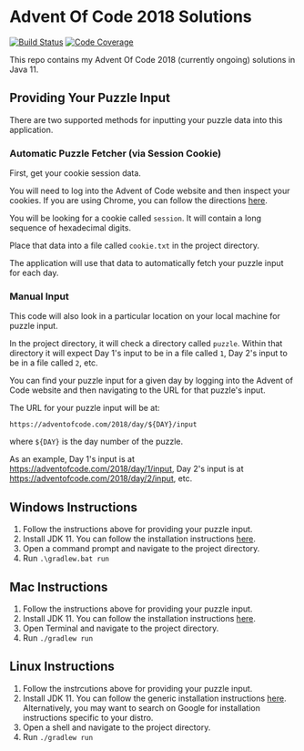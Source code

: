 # Advent Of Code 2018 Solutions

[![Build Status](https://travis-ci.org/akaritakai/AdventOfCode2018.svg)](https://travis-ci.org/akaritakai/AdventOfCode2018)
[![Code Coverage](https://img.shields.io/codecov/c/github/akaritakai/AdventOfCode2018.svg)](https://codecov.io/gh/akaritakai/AdventOfCode2018)


This repo contains my Advent Of Code 2018 (currently ongoing) solutions in Java 11.

## Providing Your Puzzle Input

There are two supported methods for inputting your puzzle data into this application.

### Automatic Puzzle Fetcher (via Session Cookie)

First, get your cookie session data.

You will need to log into the Advent of Code website and then inspect your cookies.
If you are using Chrome, you can follow the directions [here](https://developers.google.com/web/tools/chrome-devtools/manage-data/cookies).

You will be looking for a cookie called `session`. It will contain a long sequence of hexadecimal digits.

Place that data into a file called `cookie.txt` in the project directory.

The application will use that data to automatically fetch your puzzle input for each day.

### Manual Input

This code will also look in a particular location on your local machine for puzzle input.

In the project directory, it will check a directory called `puzzle`.
Within that directory it will expect Day 1's input to be in a file called `1`, Day 2's input to be in a file called `2`, etc.
 
You can find your puzzle input for a given day by logging into the Advent of Code website and then navigating to the URL
for that puzzle's input.

The URL for your puzzle input will be at:
```
https://adventofcode.com/2018/day/${DAY}/input
```
where `${DAY}` is the day number of the puzzle.

As an example, Day 1's input is at https://adventofcode.com/2018/day/1/input,
Day 2's input is at https://adventofcode.com/2018/day/2/input, etc.

## Windows Instructions

1. Follow the instructions above for providing your puzzle input. 
2. Install JDK 11. You can follow the installation instructions [here](https://docs.oracle.com/en/java/javase/11/install/installation-jdk-microsoft-windows-platforms.html).
3. Open a command prompt and navigate to the project directory.
4. Run `.\gradlew.bat run`

## Mac Instructions

1. Follow the instructions above for providing your puzzle input. 
2. Install JDK 11. You can follow the installation instructions [here](https://docs.oracle.com/en/java/javase/11/install/installation-jdk-macos.html). 
3. Open Terminal and navigate to the project directory.
4. Run `./gradlew run`


## Linux Instructions

1. Follow the instrcutions above for providing your puzzle input.
2. Install JDK 11. You can follow the generic installation instructions [here](https://docs.oracle.com/en/java/javase/11/install/installation-jdk-linux-platforms.html).
   Alternatively, you may want to search on Google for installation instructions specific to your distro.
3. Open a shell and navigate to the project directory.
4. Run `./gradlew run`



